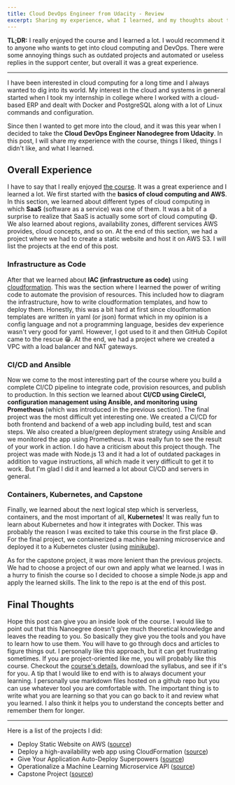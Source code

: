 ```yaml
---
title: Cloud DevOps Engineer from Udacity - Review
excerpt: Sharing my experience, what I learned, and my thoughts about the Cloud DevOps Engineer Nanodegree from Udacity.
---
```


<!--
 Topics to cover:
    - backstory on why I chose this course
    - overall experience with the course
    - what I learned such as AWS basics, CI/CD, and more
 -->

**TL;DR:** I really enjoyed the course and I learned a lot. I would recommend it to anyone who wants to get into cloud computing and DevOps. There were some annoying things such as outdated projects and automated or useless replies in the support center, but overall it was a great experience.

---

I have been interested in cloud computing for a long time and I always wanted to dig into its world. My interest in the cloud and systems in general started when I took my internship in college where I worked with a cloud-based ERP and dealt with Docker and PostgreSQL along with a lot of Linux commands and configuration.

Since then I wanted to get more into the cloud, and it was this year when I decided to take the **Cloud DevOps Engineer Nanodegree from Udacity**. In this post, I will share my experience with the course, things I liked, things I didn't like, and what I learned.

## Overall Experience

I have to say that I really enjoyed [the course](https://www.udacity.com/course/cloud-dev-ops-nanodegree--nd9991). It was a great experience and I learned a lot. We first started with the **basics of cloud computing and AWS**. In this section, we learned about different types of cloud computing in which **SaaS** (software as a service) was one of them. It was a bit of a surprise to realize that SaaS is actually some sort of cloud computing 😄. We also learned about regions, availability zones, different services AWS provides, cloud concepts, and so on. At the end of this section, we had a project where we had to create a static website and host it on AWS S3. I will list the projects at the end of this post.

### Infrastructure as Code

After that we learned about **IAC (infrastructure as code)** using [cloudformation](https://aws.amazon.com/cloudformation/). This was the section where I learned the power of writing code to automate the provision of resources. This included how to diagram the infrastructure, how to write cloudformation templates, and how to deploy them. Honestly, this was a bit hard at first since cloudformation templates are written in yaml (or json) format which in my opinion is a config language and not a programming language, besides dev experience wasn't very good for yaml. However, I got used to it and then GitHub Copilot came to the rescue 😁. At the end, we had a project where we created a VPC with a load balancer and NAT gateways.

### CI/CD and Ansible

Now we come to the most interesting part of the course where you build a complete CI/CD pipeline to integrate code, provision resources, and publish to production. In this section we learned about **CI/CD using CircleCI, configuration management using Ansible, and monitoring using Prometheus** (which was introduced in the previous section). The final project was the most difficult yet interesting one. We created a CI/CD for both frontend and backend of a web app including build, test and scan steps. We also created a blue/green deployment strategy using Ansible and we monitored the app using Prometheus. It was really fun to see the result of your work in action. I do have a criticism about this project though. The project was made with Node.js 13 and it had a lot of outdated packages in addition to vague instructions, all which made it very difficult to get it to work. But I'm glad I did it and learned a lot about CI/CD and servers in general.

### Containers, Kubernetes, and Capstone

Finally, we learned about the next logical step which is serverless, containers, and the most important of all, **Kubernetes**! It was really fun to learn about Kubernetes and how it integrates with Docker. This was probably the reason I was excited to take this course in the first place 😅. For the final project, we containerized a machine learning microservice and deployed it to a Kubernetes cluster (using [minikube](https://minikube.sigs.k8s.io/docs/)).

As for the capstone project, it was more lenient than the previous projects. We had to choose a project of our own and apply what we learned. I was in a hurry to finish the course so I decided to choose a simple Node.js app and apply the learned skills. The link to the repo is at the end of this post.

## Final Thoughts

Hope this post can give you an inside look of the course. I would like to point out that this Nanoegree doesn't give much theoretical knowledge and leaves the reading to you. So basically they give you the tools and you have to learn how to use them. You will have to go through docs and articles to figure things out. I personally like this approach, but it can get frustrating sometimes. If you are project-oriented like me, you will probably like this course. Checkout the [course's details](https://www.udacity.com/course/cloud-dev-ops-nanodegree--nd9991), download the syllabus, and see if it's for you. A tip that I would like to end with is to always document your learning. I personally use markdown files hosted on a github repo but you can use whatever tool you are comfortable with. The important thing is to write what you are learning so that you can go back to it and review what you learned. I also think it helps you to understand the concepts better and remember them for longer.

---

Here is a list of the projects I did:

- Deploy Static Website on AWS ([source](https://github.com/waleed-alfaifi/udacity-static-hosting))
- Deploy a high-availability web app using CloudFormation ([source](https://github.com/waleed-alfaifi/udagram))
- Give Your Application Auto-Deploy Superpowers ([source](https://github.com/waleed-alfaifi/udapeople))
- Operationalize a Machine Learning Microservice API ([source](https://github.com/waleed-alfaifi/project-ml-microservice-kubernetes))
- Capstone Project ([source](https://github.com/waleed-alfaifi/udacity-capstone))
